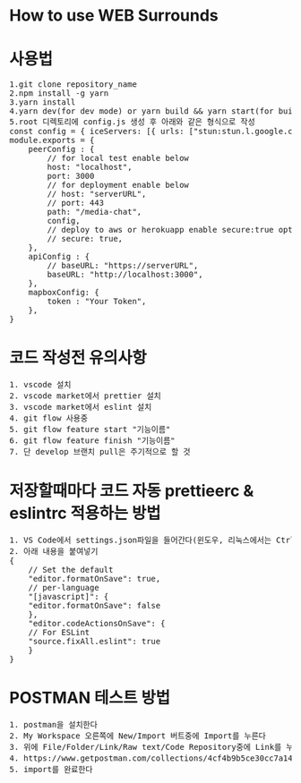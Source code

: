 # How to use WEB Surrounds

<h1>사용법</h1>
<pre>
1.git clone repository_name
2.npm install -g yarn
3.yarn install
4.yarn dev(for dev mode) or yarn build && yarn start(for build mode)
5.root 디렉토리에 config.js 생성 후 아래와 같은 형식으로 작성
const config = { iceServers: [{ urls: ["stun:stun.l.google.com:19302"] }, {urls:"url", "username":"username", "credential":"credential"}] };
module.exports = {
    peerConfig : {
        // for local test enable below
        host: "localhost",
        port: 3000
        // for deployment enable below
        // host: "serverURL",
        // port: 443
        path: "/media-chat",
        config,
        // deploy to aws or herokuapp enable secure:true option
        // secure: true,
    },
    apiConfig : {
        // baseURL: "https://serverURL",
		baseURL: "http://localhost:3000",
    },
    mapboxConfig: {
		token : "Your Token",
	},
}
</pre>

<h1>코드 작성전 유의사항</h1>
<pre>
1. vscode 설치
2. vscode market에서 prettier 설치
3. vscode market에서 eslint 설치
4. git flow 사용중
5. git flow feature start "기능이름"
6. git flow feature finish "기능이름"
7. 단 develop 브랜치 pull은 주기적으로 할 것
</pre>

<h1>저장할때마다 코드 자동 prettieerc & eslintrc 적용하는 방법</h1>
<pre>
1. VS Code에서 settings.json파일을 들어간다(윈도우, 리눅스에서는 Ctrl + ,, 맥에서는 Cmd + , 를 누르고 오른쪽 위에 작은 문서 아이콘 누르면 settings.json 볼 수 있음)
2. 아래 내용을 붙여넣기
{
    // Set the default
    "editor.formatOnSave": true,
    // per-language
    "[javascript]": {
    "editor.formatOnSave": false
    },
    "editor.codeActionsOnSave": {
    // For ESLint
    "source.fixAll.eslint": true
    }
}
</pre>

<h1>POSTMAN 테스트 방법</h1>
<pre>
1. postman을 설치한다
2. My Workspace 오른쪽에 New/Import 버트중에 Import를 누른다
3. 위에 File/Folder/Link/Raw text/Code Repository중에 Link를 누른다
4. https://www.getpostman.com/collections/4cf4b9b5ce30cc7a14e0 해당 링크를 붙여넣는다
5. import를 완료한다
</pre>
